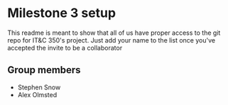 # Milestone 3 setup
This readme is meant to show that all of us have proper access to the git repo for IT&C 350's project. Just add your name to the list once you've accepted the invite to be a collaborator

## Group members
- Stephen Snow
- Alex Olmsted
